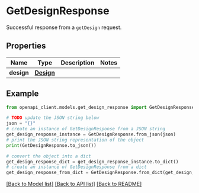 # GetDesignResponse

Successful response from a `getDesign` request.

## Properties

Name | Type | Description | Notes
------------ | ------------- | ------------- | -------------
**design** | [**Design**](Design.md) |  | 

## Example

```python
from openapi_client.models.get_design_response import GetDesignResponse

# TODO update the JSON string below
json = "{}"
# create an instance of GetDesignResponse from a JSON string
get_design_response_instance = GetDesignResponse.from_json(json)
# print the JSON string representation of the object
print(GetDesignResponse.to_json())

# convert the object into a dict
get_design_response_dict = get_design_response_instance.to_dict()
# create an instance of GetDesignResponse from a dict
get_design_response_from_dict = GetDesignResponse.from_dict(get_design_response_dict)
```
[[Back to Model list]](../README.md#documentation-for-models) [[Back to API list]](../README.md#documentation-for-api-endpoints) [[Back to README]](../README.md)


